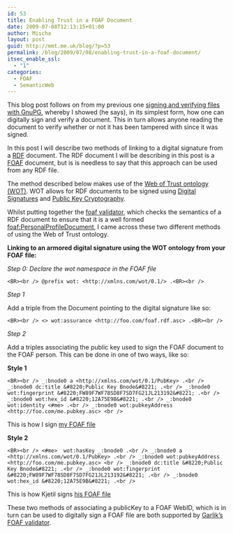 ```yaml
---
id: 53
title: Enabling Trust in a FOAF Document
date: 2009-07-08T12:13:15+01:00
author: Mischa
layout: post
guid: http://mmt.me.uk/blog/?p=53
permalink: /blog/2009/07/08/enabling-trust-in-a-foaf-document/
itsec_enable_ssl:
  - "1"
categories:
  - FOAF
  - SemanticWeb
---
```

This blog post follows on from my previous one <A HREF="https://mmt.me.uk/blog/2009/03/17/signingverifyinggpg/">signing and verifying files with GnuPG</a>, whereby I showed (he says), in its simplest form, how one can digitally sign and verify a document. This in turn allows anyone reading the document to verify whether or not it has been tampered with since it was signed.

In this post I will describe two methods of linking to a digital signature from a <A HREF="http://www.w3.org/RDF/">RDF</a> document. The RDF document I will be describing in this post is a <A HREF="http://www.foaf-project.org">FOAF</a> document, but is is needless to say that this approach can be used from any RDF file.

The method described below makes use of the <A HREF="http://xmlns.com/wot/0.1/">Web of Trust ontology (WOT)</a>. WOT allows for RDF documents to be signed using <A HREF="http://en.wikipedia.org/wiki/Digital_signature">Digital Signatures</a> and <A HREF="http://en.wikipedia.org/wiki/Public-key_cryptography">Public Key Cryptography</a>.

Whilst putting together the <A HREF="http://foaf.qdos.com/validator/">foaf validator</a>, which checks the semantics of a RDF document to ensure that it is a well formed <A HREF="http://xmlns.com/foaf/0.1/PersonalProfileDocument">foaf:PersonalProfileDocument</a>, I came across these two different methods of using the Web of Trust ontology.

**Linking to an armored digital signature using the WOT ontology from your FOAF file:**

_Step 0: Declare the wot namespace in the FOAF file_

`<BR><br />
@prefix wot: <http://xmlns.com/wot/0.1/> .<BR><br />
` 

_Step 1_

Add a triple from the Document pointing to the digital signature like so:

`<BR><br />
 <> wot:assurance <http://foo.com/foaf.rdf.asc> .<BR><br />
` 

_Step 2_

Add a triples associating the public key used to sign the FOAF document to the FOAF person. This can be done in one of two ways, like so:

**Style 1**

`<BR><br />
_:bnode0 a <http://xmlns.com/wot/0.1/PubKey> .<br />
_:bnode0 dc:title &#8220;Public Key Bnode&#8221; .<br />
_:bnode0 wot:fingerprint &#8220;FW89F7WF78SD8F7SD7FG21JL213192&#8221; .<br />
_:bnode0 wot:hex_id &#8220;12A75E9B&#8221; .<br />
_:bnode0 wot:identity <#me> .<br />
_:bnode0 wot:pubkeyAddress <http://foo.com/me.pubkey.asc> <br />
` 

This is how I sign [my FOAF file](https://mmt.me.uk/blog/foaf.rdf)

**Style 2**

`<BR><br />
<#me>  wot:hasKey _:bnode0 .<br />
_:bnode0 a <http://xmlns.com/wot/0.1/PubKey> .<br />
_:bnode0 wot:pubkeyAddress <http://foo.com/me.pubkey.asc> <br />
_:bnode0 dc:title &#8220;Public Key Bnode&#8221; .<br />
_:bnode0 wot:fingerprint &#8220;FW89F7WF78SD8F7SD7FG21JL213192&#8221; .<br />
_:bnode0 wot:hex_id &#8220;12A75E9B&#8221; .<br />
` 

This is how Kjetil signs [his FOAF file](http://www.kjetil.kjernsmo.net/foaf.rdf)

These two methods of associating a publicKey to a FOAF WebID, which is in turn can be used to digitally sign a FOAF file are both supported by [Garlik&#8217;s FOAF validator](http://foaf.qdos.com/validator/).
